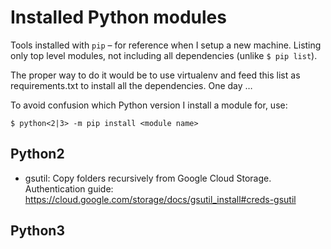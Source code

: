 # Installed Python modules

Tools installed with `pip` – for reference when I setup a new machine. Listing only top level modules, not including all dependencies (unlike `$ pip list`).

The proper way to do it would be to use virtualenv and feed this list as requirements.txt to install all the dependencies. One day …

To avoid confusion which Python version I install a module for, use:

    $ python<2|3> -m pip install <module name>

## Python2
- gsutil: Copy folders recursively from Google Cloud Storage. Authentication guide: https://cloud.google.com/storage/docs/gsutil_install#creds-gsutil

## Python3

